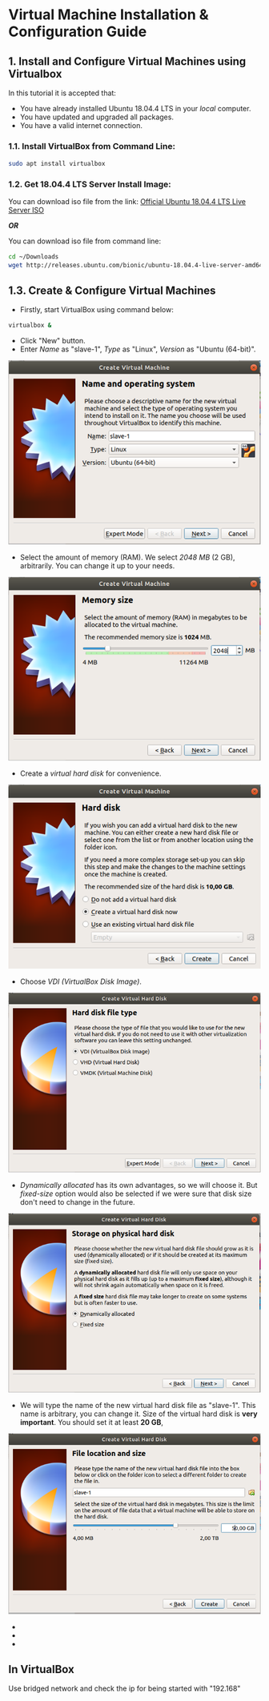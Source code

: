 # Virtual Machine Installation & Configuration Guide

## 1. Install and Configure Virtual Machines using Virtualbox

In this tutorial it is accepted that:
- You have already installed Ubuntu 18.04.4 LTS in your *local* computer.
- You have updated and upgraded all packages.
- You have a valid internet connection.

### 1.1. Install VirtualBox from Command Line:
```bash
sudo apt install virtualbox
```
### 1.2. Get 18.04.4 LTS Server Install Image:
You can download iso file from the link: [Official Ubuntu 18.04.4 LTS Live Server ISO](http://releases.ubuntu.com/bionic/ubuntu-18.04.4-live-server-amd64.iso)

***OR***

You can download iso file from command line:
```bash
cd ~/Downloads
wget http://releases.ubuntu.com/bionic/ubuntu-18.04.4-live-server-amd64.iso
```

## 1.3. Create & Configure Virtual Machines
- Firstly, start VirtualBox using command below:
```bash 
virtualbox &
```
- Click "New" button.
- Enter _Name_ as "slave-1", _Type_ as "Linux", _Version_ as "Ubuntu (64-bit)".

![VM-Screen-1](screenshots/1.png)

- Select the amount of memory (RAM). We select _2048 MB_ (2 GB), arbitrarily.  You can change it up to your needs.

![VM-Screen-2](screenshots/2.png)

- Create a _virtual hard disk_ for convenience.

![VM-Screen-3](screenshots/3.png)

- Choose _VDI (VirtualBox Disk Image)_.

![VM-Screen-4](screenshots/4.png)

- _Dynamically allocated_ has its own advantages, so we will choose it. But _fixed-size_ option would also be selected if we were sure that disk size don't need to change in the future.

![VM-Screen-5](screenshots/5.png)

- We will type the name of the new virtual hard disk file as "slave-1". This name is arbitrary, you can change it. Size of the virtual hard disk is **very important**. You should set it at least **20 GB**, 

![VM-Screen-6](screenshots/6.png)

- 
- 
- 


## In VirtualBox
Use bridged network and check the ip for being started with "192.168"